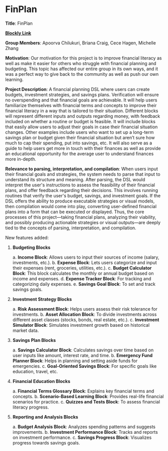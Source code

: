 # FinPlan

**Title**: FinPlan

**[Blockly Link](https://michelleezhangg.github.io/FinPlan/src/)**

**Group Members**: Apoorva Chilukuri, Briana Craig, Cece Hagen, Michelle Zhang

**Motivation**: Our motivation for this project is to improve financial literacy as well as make it easier for others who struggle with financial planning and budgeting. This topic has affected our entire group in its own ways, and it was a perfect way to give back to the community as well as push our own learning.

**Project Description**: A financial planning DSL where users can create budgets, investment strategies, and savings plans. Verification will ensure no overspending and that financial goals are achievable. It will help users familiarize themselves with financial terms and concepts to improve their financial literacy in a way that is tailored to their situation. Different blocks will represent different inputs and outputs regarding money, with feedback included on whether a routine or budget is feasible. It will include blocks that easily allow users to adjust their goals in case their financial situation changes.  Other examples include users who want to set up a long-term savings plan or budget given their financial situation but aren’t sure how much to cap their spending, put into savings, etc. It will also serve as a guide to help users get more in touch with their finances as well as provide an educational opportunity for the average user to understand finances more in-depth.

**Relevance to parsing, interpretation, and compilation**: When users input their financial goals and strategies, the system needs to parse that input to understand its structure and meaning. After parsing, the DSL would interpret the user's instructions to assess the feasibility of their financial plans, and offer feedback regarding their decisions. This involves running routines that verify the user's budget, savings, and investment goals. If the DSL offers the ability to produce executable strategies or visual models, then compilation would come into play, converting user-defined financial plans into a form that can be executed or displayed. Thus, the core processes of this project—taking financial plans, analyzing their viability, and possibly producing actionable strategies or visual outputs—are deeply tied to the concepts of parsing, interpretation, and compilation.

New features added:
1. **Budgeting Blocks**

    a. **Income Block**: Allows users to input their sources of income (salary, investments, etc.).
    b. **Expense Block**: Lets users categorize and input their expenses (rent, groceries, utilities, etc.).
    c. **Budget Calculator Block**: This block calculates the monthly or annual budget based on income and expenses.
    d. **Expense Tracker Block**: For tracking and categorizing daily expenses.
    e. **Savings Goal Block**: To set and track savings goals.

2. **Investment Strategy Blocks**

    a. **Risk Assessment Block**: Helps users assess their risk tolerance for investments.
    b. **Asset Allocation Block**: To divide investments across different asset classes (stocks, bonds, real estate, etc.).
    c. **Investment Simulator Block**: Simulates investment growth based on historical market data.

3. **Savings Plan Blocks**

    a. **Savings Calculator Block**: Calculates savings over time based on user inputs like amount, interest rate, and time.
    b. **Emergency Fund Planner Block**: Helps in planning and setting aside funds for emergencies.
    c. **Goal-Oriented Savings Block**: For specific goals like education, travel, etc.

4. **Financial Education Blocks**

    a. **Financial Terms Glossary Block**: Explains key financial terms and concepts.
    b. **Scenario-Based Learning Block**: Provides real-life financial scenarios for practice.
    c. **Quizzes and Tests Block**: To assess financial literacy progress.

5. **Reporting and Analysis Blocks**

    a. **Budget Analysis Block**: Analyzes spending patterns and suggests improvements.
    b. **Investment Performance Block**: Tracks and reports on investment performance.
    c. **Savings Progress Block**: Visualizes progress towards savings goals.
